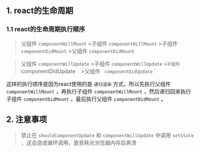 ## 1. react的生命周期

### 1.1 react的生命周期执行顺序

> 父组件 `componentWillMount` >子组件 `componentWillMount` >子组件 `componentDidMount` >父组件 `componentDidMount`

> 父组件 `componentWillUpdate` >子组件 `componentWillUpdate`  ` >子组件 ` componentDidUpdate ` ` >父组件 ` componentDidUpdate` `

这样的执行顺序是因为react使用的是 `递归渲染` 方式，所以先执行父组件 `componentWillMount` ，再执行子组件 `componentWillMount` ，然后递归回来执行子组件 `componentDidMount` ，最后执行父组件 `componentDidMount` 。

## 2. 注意事项

> 禁止在 `shouldComponentUpdate` 和 `componentWillUpdate` 中调用 `setState` ，这会造成循环调用，直至耗光浏览器内存后奔溃
